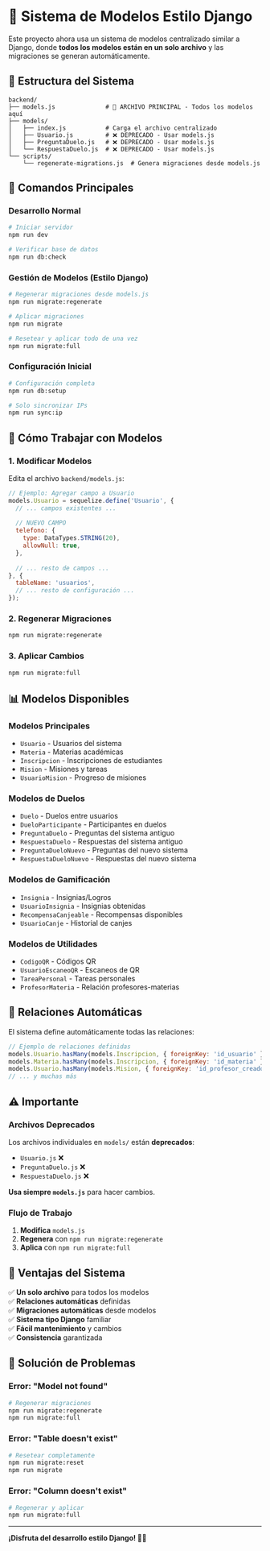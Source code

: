 # 🐍 Sistema de Modelos Estilo Django

Este proyecto ahora usa un sistema de modelos centralizado similar a Django, donde **todos los modelos están en un solo archivo** y las migraciones se generan automáticamente.

## 📁 **Estructura del Sistema**

```
backend/
├── models.js              # 🎯 ARCHIVO PRINCIPAL - Todos los modelos aquí
├── models/
│   ├── index.js           # Carga el archivo centralizado
│   ├── Usuario.js         # ❌ DEPRECADO - Usar models.js
│   ├── PreguntaDuelo.js   # ❌ DEPRECADO - Usar models.js
│   └── RespuestaDuelo.js  # ❌ DEPRECADO - Usar models.js
└── scripts/
    └── regenerate-migrations.js  # Genera migraciones desde models.js
```

## 🚀 **Comandos Principales**

### **Desarrollo Normal**
```bash
# Iniciar servidor
npm run dev

# Verificar base de datos
npm run db:check
```

### **Gestión de Modelos (Estilo Django)**
```bash
# Regenerar migraciones desde models.js
npm run migrate:regenerate

# Aplicar migraciones
npm run migrate

# Resetear y aplicar todo de una vez
npm run migrate:full
```

### **Configuración Inicial**
```bash
# Configuración completa
npm run db:setup

# Solo sincronizar IPs
npm run sync:ip
```

## 🎯 **Cómo Trabajar con Modelos**

### **1. Modificar Modelos**
Edita el archivo `backend/models.js`:

```javascript
// Ejemplo: Agregar campo a Usuario
models.Usuario = sequelize.define('Usuario', {
  // ... campos existentes ...
  
  // NUEVO CAMPO
  telefono: {
    type: DataTypes.STRING(20),
    allowNull: true,
  },
  
  // ... resto de campos ...
}, {
  tableName: 'usuarios',
  // ... resto de configuración ...
});
```

### **2. Regenerar Migraciones**
```bash
npm run migrate:regenerate
```

### **3. Aplicar Cambios**
```bash
npm run migrate:full
```

## 📊 **Modelos Disponibles**

### **Modelos Principales**
- `Usuario` - Usuarios del sistema
- `Materia` - Materias académicas
- `Inscripcion` - Inscripciones de estudiantes
- `Mision` - Misiones y tareas
- `UsuarioMision` - Progreso de misiones

### **Modelos de Duelos**
- `Duelo` - Duelos entre usuarios
- `DueloParticipante` - Participantes en duelos
- `PreguntaDuelo` - Preguntas del sistema antiguo
- `RespuestaDuelo` - Respuestas del sistema antiguo
- `PreguntaDueloNuevo` - Preguntas del nuevo sistema
- `RespuestaDueloNuevo` - Respuestas del nuevo sistema

### **Modelos de Gamificación**
- `Insignia` - Insignias/Logros
- `UsuarioInsignia` - Insignias obtenidas
- `RecompensaCanjeable` - Recompensas disponibles
- `UsuarioCanje` - Historial de canjes

### **Modelos de Utilidades**
- `CodigoQR` - Códigos QR
- `UsuarioEscaneoQR` - Escaneos de QR
- `TareaPersonal` - Tareas personales
- `ProfesorMateria` - Relación profesores-materias

## 🔗 **Relaciones Automáticas**

El sistema define automáticamente todas las relaciones:

```javascript
// Ejemplo de relaciones definidas
models.Usuario.hasMany(models.Inscripcion, { foreignKey: 'id_usuario' });
models.Materia.hasMany(models.Inscripcion, { foreignKey: 'id_materia' });
models.Usuario.hasMany(models.Mision, { foreignKey: 'id_profesor_creador' });
// ... y muchas más
```

## ⚠️ **Importante**

### **Archivos Deprecados**
Los archivos individuales en `models/` están **deprecados**:
- `Usuario.js` ❌
- `PreguntaDuelo.js` ❌  
- `RespuestaDuelo.js` ❌

**Usa siempre `models.js`** para hacer cambios.

### **Flujo de Trabajo**
1. **Modifica** `models.js`
2. **Regenera** con `npm run migrate:regenerate`
3. **Aplica** con `npm run migrate:full`

## 🎉 **Ventajas del Sistema**

✅ **Un solo archivo** para todos los modelos  
✅ **Relaciones automáticas** definidas  
✅ **Migraciones automáticas** desde modelos  
✅ **Sistema tipo Django** familiar  
✅ **Fácil mantenimiento** y cambios  
✅ **Consistencia** garantizada  

## 🚨 **Solución de Problemas**

### **Error: "Model not found"**
```bash
# Regenerar migraciones
npm run migrate:regenerate
npm run migrate:full
```

### **Error: "Table doesn't exist"**
```bash
# Resetear completamente
npm run migrate:reset
npm run migrate
```

### **Error: "Column doesn't exist"**
```bash
# Regenerar y aplicar
npm run migrate:full
```

---

**¡Disfruta del desarrollo estilo Django! 🐍✨**
